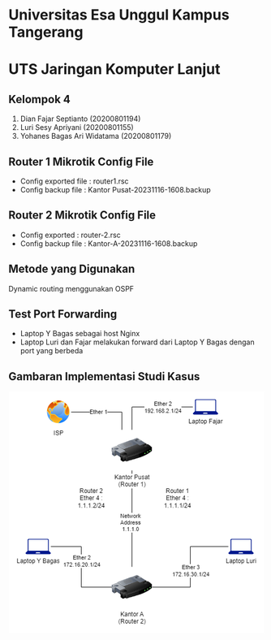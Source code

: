 
# Universitas Esa Unggul Kampus Tangerang
# UTS Jaringan Komputer Lanjut
## Kelompok 4 
1. Dian Fajar Septianto (20200801194)
2. Luri Sesy Apriyani (20200801155)
3. Yohanes Bagas Ari Widatama (20200801179)

## Router 1 Mikrotik Config File
- Config exported file : router1.rsc
- Config backup file : Kantor Pusat-20231116-1608.backup
## Router 2 Mikrotik Config File
- Config exported : router-2.rsc
- Config backup file : Kantor-A-20231116-1608.backup

## Metode yang Digunakan
Dynamic routing menggunakan OSPF

## Test Port Forwarding
- Laptop Y Bagas sebagai host Nginx
- Laptop Luri dan Fajar melakukan forward dari Laptop Y Bagas dengan port yang berbeda

## Gambaran Implementasi Studi Kasus
<div align="center">
  <img src="./klmpok-4.drawio.png" style="border: 15px solid white;">
</div>
